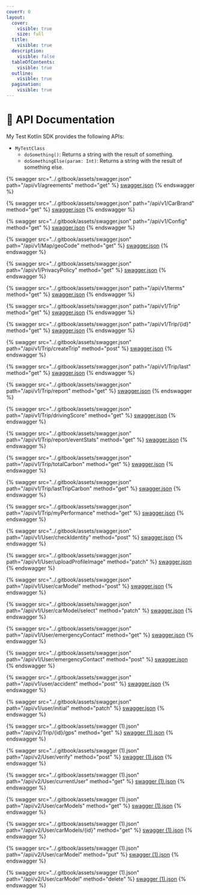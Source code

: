 ```yaml
---
coverY: 0
layout:
  cover:
    visible: true
    size: full
  title:
    visible: true
  description:
    visible: false
  tableOfContents:
    visible: true
  outline:
    visible: true
  pagination:
    visible: true
---
```


# 📖 API Documentation

My Test Kotlin SDK provides the following APIs:

* `MyTestClass`
  * `doSomething()`: Returns a string with the result of something.
  * `doSomethingElse(param: Int)`: Returns a string with the result of something else.







{% swagger src="../.gitbook/assets/swagger.json" path="/api/v1/agreements" method="get" %}
[swagger.json](../.gitbook/assets/swagger.json)
{% endswagger %}

{% swagger src="../.gitbook/assets/swagger.json" path="/api/v1/CarBrand" method="get" %}
[swagger.json](../.gitbook/assets/swagger.json)
{% endswagger %}

{% swagger src="../.gitbook/assets/swagger.json" path="/api/v1/Config" method="get" %}
[swagger.json](../.gitbook/assets/swagger.json)
{% endswagger %}

{% swagger src="../.gitbook/assets/swagger.json" path="/api/v1/Map/geoCode" method="get" %}
[swagger.json](../.gitbook/assets/swagger.json)
{% endswagger %}

{% swagger src="../.gitbook/assets/swagger.json" path="/api/v1/PrivacyPolicy" method="get" %}
[swagger.json](../.gitbook/assets/swagger.json)
{% endswagger %}

{% swagger src="../.gitbook/assets/swagger.json" path="/api/v1/terms" method="get" %}
[swagger.json](../.gitbook/assets/swagger.json)
{% endswagger %}

{% swagger src="../.gitbook/assets/swagger.json" path="/api/v1/Trip" method="get" %}
[swagger.json](../.gitbook/assets/swagger.json)
{% endswagger %}

{% swagger src="../.gitbook/assets/swagger.json" path="/api/v1/Trip/{id}" method="get" %}
[swagger.json](../.gitbook/assets/swagger.json)
{% endswagger %}

{% swagger src="../.gitbook/assets/swagger.json" path="/api/v1/Trip/createTrip" method="post" %}
[swagger.json](../.gitbook/assets/swagger.json)
{% endswagger %}

{% swagger src="../.gitbook/assets/swagger.json" path="/api/v1/Trip/last" method="get" %}
[swagger.json](../.gitbook/assets/swagger.json)
{% endswagger %}

{% swagger src="../.gitbook/assets/swagger.json" path="/api/v1/Trip/report" method="get" %}
[swagger.json](../.gitbook/assets/swagger.json)
{% endswagger %}

{% swagger src="../.gitbook/assets/swagger.json" path="/api/v1/Trip/drivingScore" method="get" %}
[swagger.json](../.gitbook/assets/swagger.json)
{% endswagger %}

{% swagger src="../.gitbook/assets/swagger.json" path="/api/v1/Trip/report/eventStats" method="get" %}
[swagger.json](../.gitbook/assets/swagger.json)
{% endswagger %}

{% swagger src="../.gitbook/assets/swagger.json" path="/api/v1/Trip/totalCarbon" method="get" %}
[swagger.json](../.gitbook/assets/swagger.json)
{% endswagger %}

{% swagger src="../.gitbook/assets/swagger.json" path="/api/v1/Trip/lastTripCarbon" method="get" %}
[swagger.json](../.gitbook/assets/swagger.json)
{% endswagger %}

{% swagger src="../.gitbook/assets/swagger.json" path="/api/v1/Trip/myPerformance" method="get" %}
[swagger.json](../.gitbook/assets/swagger.json)
{% endswagger %}

{% swagger src="../.gitbook/assets/swagger.json" path="/api/v1/User/checkIdentity" method="post" %}
[swagger.json](../.gitbook/assets/swagger.json)
{% endswagger %}

{% swagger src="../.gitbook/assets/swagger.json" path="/api/v1/User/uploadProfileImage" method="patch" %}
[swagger.json](../.gitbook/assets/swagger.json)
{% endswagger %}

{% swagger src="../.gitbook/assets/swagger.json" path="/api/v1/User/carModel" method="post" %}
[swagger.json](../.gitbook/assets/swagger.json)
{% endswagger %}

{% swagger src="../.gitbook/assets/swagger.json" path="/api/v1/User/carModel/select" method="patch" %}
[swagger.json](../.gitbook/assets/swagger.json)
{% endswagger %}

{% swagger src="../.gitbook/assets/swagger.json" path="/api/v1/User/emergencyContact" method="get" %}
[swagger.json](../.gitbook/assets/swagger.json)
{% endswagger %}

{% swagger src="../.gitbook/assets/swagger.json" path="/api/v1/User/emergencyContact" method="post" %}
[swagger.json](../.gitbook/assets/swagger.json)
{% endswagger %}

{% swagger src="../.gitbook/assets/swagger.json" path="/api/v1/user/accident" method="post" %}
[swagger.json](../.gitbook/assets/swagger.json)
{% endswagger %}

{% swagger src="../.gitbook/assets/swagger.json" path="/api/v1/user/initial" method="patch" %}
[swagger.json](../.gitbook/assets/swagger.json)
{% endswagger %}







{% swagger src="../.gitbook/assets/swagger (1).json" path="/api/v2/Trip/{id}/gps" method="get" %}
[swagger (1).json](<../.gitbook/assets/swagger (1).json>)
{% endswagger %}

{% swagger src="../.gitbook/assets/swagger (1).json" path="/api/v2/User/verify" method="post" %}
[swagger (1).json](<../.gitbook/assets/swagger (1).json>)
{% endswagger %}

{% swagger src="../.gitbook/assets/swagger (1).json" path="/api/v2/User/currentUser" method="get" %}
[swagger (1).json](<../.gitbook/assets/swagger (1).json>)
{% endswagger %}

{% swagger src="../.gitbook/assets/swagger (1).json" path="/api/v2/User/carModels" method="get" %}
[swagger (1).json](<../.gitbook/assets/swagger (1).json>)
{% endswagger %}

{% swagger src="../.gitbook/assets/swagger (1).json" path="/api/v2/User/carModels/{id}" method="get" %}
[swagger (1).json](<../.gitbook/assets/swagger (1).json>)
{% endswagger %}

{% swagger src="../.gitbook/assets/swagger (1).json" path="/api/v2/User/carModel" method="put" %}
[swagger (1).json](<../.gitbook/assets/swagger (1).json>)
{% endswagger %}

{% swagger src="../.gitbook/assets/swagger (1).json" path="/api/v2/User/carModel" method="delete" %}
[swagger (1).json](<../.gitbook/assets/swagger (1).json>)
{% endswagger %}

